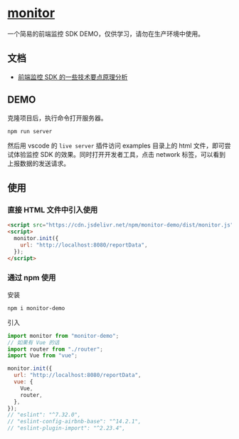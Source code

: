 # [monitor](https://juejin.cn/post/7017974567943536671)

一个简易的前端监控 SDK DEMO，仅供学习，请勿在生产环境中使用。

## 文档

- [前端监控 SDK 的一些技术要点原理分析](https://github.com/woai3c/Front-end-articles/issues/26)

## DEMO

克隆项目后，执行命令打开服务器。

```
npm run server
```

然后用 vscode 的 `live server` 插件访问 examples 目录上的 html 文件，即可尝试体验监控 SDK 的效果。同时打开开发者工具，点击 network 标签，可以看到上报数据的发送请求。

## 使用

### 直接 HTML 文件中引入使用

```html
<script src="https://cdn.jsdelivr.net/npm/monitor-demo/dist/monitor.js"></script>
<script>
  monitor.init({
    url: "http://localhost:8080/reportData",
  });
</script>
```

### 通过 npm 使用

安装

```
npm i monitor-demo
```

引入

```js
import monitor from "monitor-demo";
// 如果有 Vue 的话
import router from "./router";
import Vue from "vue";

monitor.init({
  url: "http://localhost:8080/reportData",
  vue: {
    Vue,
    router,
  },
});
// "eslint": "^7.32.0",
// "eslint-config-airbnb-base": "^14.2.1",
// "eslint-plugin-import": "^2.23.4",
```
